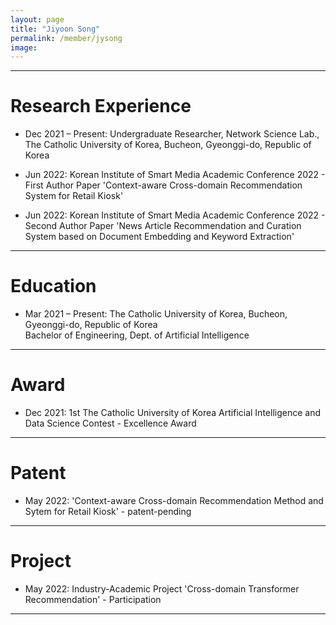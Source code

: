 ```yaml
---
layout: page
title: "Jiyoon Song"
permalink: /member/jysong
image: 
---
```


***

Research Experience
============
* Dec 2021 – Present: Undergraduate Researcher, Network Science Lab., The Catholic University of Korea, Bucheon, Gyeonggi-do, Republic of Korea

* Jun 2022: Korean Institute of Smart Media Academic Conference 2022 - First Author Paper 'Context-aware Cross-domain Recommendation System for Retail Kiosk'

* Jun 2022: Korean Institute of Smart Media Academic Conference 2022 - Second Author Paper 'News Article Recommendation and Curation System based on Document Embedding and Keyword Extraction'

***

Education
============
* Mar 2021 – Present: The Catholic University of Korea, Bucheon, Gyeonggi-do, Republic of Korea <br> Bachelor of Engineering, Dept. of Artificial Intelligence

***

Award
============
* Dec 2021: 1st The Catholic University of Korea Artificial Intelligence and Data Science Contest - Excellence Award

***

Patent
============
* May 2022: 'Context-aware Cross-domain Recommendation Method and Sytem for Retail Kiosk' - patent-pending

***

Project
============
* May 2022: Industry-Academic Project 'Cross-domain Transformer Recommendation' - Participation

***
